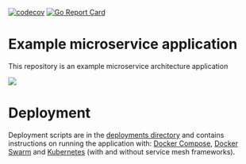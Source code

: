 [![codecov](https://codecov.io/gh/ARLJohnston/go-http/graph/badge.svg?token=LA0NE8ENYZ)](https://codecov.io/gh/ARLJohnston/go-http)
[![Go Report Card](https://goreportcard.com/badge/github.com/ARLJohnston/go-http)](https://goreportcard.com/report/github.com/ARLJohnston/go-http)

# Example microservice application

This repository is an example microservice architecture application

[![](https://mermaid.ink/img/pako:eNpdUctugzAQ_JWVz4l66wFVlSABIjVt0ySnQg8LmGAVbMuYtlGSf68f5NGemJ0Z74zNgZSioiQgULfiu2xQaViucw79UOwUygZCKVtWomaCGxqgYoqWdvI-gDBLlOB6GvMKUnG3pZ1sP5wSZRGWn6PgqVk2R40F9hSe95u3pWH9EniYTh-Pu_VqdoTIn3YUzEaH-1Be3XbbKqxrVjr9tlm0HSmAefZ0D3YtaG_-uEixlRqt5R_JR5iDYNN9ldjh0De5pL8WPVVfWLCW6b1V_j9Nkq2U6Khu6NC73Yvsxbw2xD9SKE2V49IsNenI0U4-IXRxiYXRFSYOpt6yuPKLc7kzjMZrkAnpqOqQVeb_HiyZE9OlozkJDKxojUOrc5Lzk7HioMVmz0sSaDXQCVFi2DUkqLHtzTTICjWdMzRX784WifxdiG40nX4BlhS4Rg?type=png)](https://mermaid.live/edit#pako:eNpdUctugzAQ_JWVz4l66wFVlSABIjVt0ySnQg8LmGAVbMuYtlGSf68f5NGemJ0Z74zNgZSioiQgULfiu2xQaViucw79UOwUygZCKVtWomaCGxqgYoqWdvI-gDBLlOB6GvMKUnG3pZ1sP5wSZRGWn6PgqVk2R40F9hSe95u3pWH9EniYTh-Pu_VqdoTIn3YUzEaH-1Be3XbbKqxrVjr9tlm0HSmAefZ0D3YtaG_-uEixlRqt5R_JR5iDYNN9ldjh0De5pL8WPVVfWLCW6b1V_j9Nkq2U6Khu6NC73Yvsxbw2xD9SKE2V49IsNenI0U4-IXRxiYXRFSYOpt6yuPKLc7kzjMZrkAnpqOqQVeb_HiyZE9OlozkJDKxojUOrc5Lzk7HioMVmz0sSaDXQCVFi2DUkqLHtzTTICjWdMzRX784WifxdiG40nX4BlhS4Rg)

# Deployment
Deployment scripts are in the [deployments directory](./deployments/) and contains instructions on running the application with: [Docker Compose](https://docs.docker.com/compose/), [Docker Swarm](https://docs.docker.com/engine/swarm/) and [Kubernetes](https://kubernetes.io/) (with and without service mesh frameworks).
